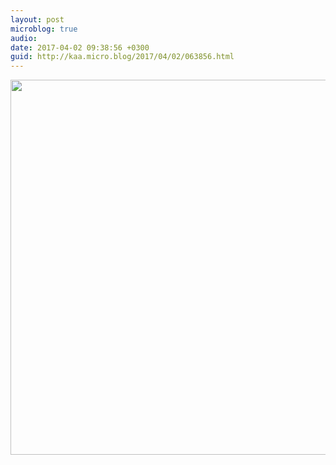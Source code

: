 ```yaml
---
layout: post
microblog: true
audio: 
date: 2017-04-02 09:38:56 +0300
guid: http://kaa.micro.blog/2017/04/02/063856.html
---
```



<img src="https://micro.kaa.bz/uploads/2018/184999a193.jpg" width="600" height="600" />
